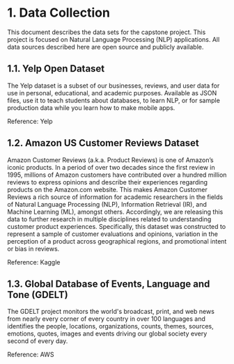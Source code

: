 # 1. Data Collection

This document describes the data sets for the capstone project. This project is focused on Natural Language Processing (NLP) applications. All data sources described here are open source and publicly available. 

## 1.1. Yelp Open Dataset

The Yelp dataset is a subset of our businesses, reviews, and user data for use in personal, educational, and academic purposes. Available as JSON files, use it to teach students about databases, to learn NLP, or for sample production data while you learn how to make mobile apps.

Reference: Yelp

## 1.2. Amazon US Customer Reviews Dataset

Amazon Customer Reviews (a.k.a. Product Reviews) is one of Amazon’s iconic products. In a period of over two decades since the first review in 1995, millions of Amazon customers have contributed over a hundred million reviews to express opinions and describe their experiences regarding products on the Amazon.com website. This makes Amazon Customer Reviews a rich source of information for academic researchers in the fields of Natural Language Processing (NLP), Information Retrieval (IR), and Machine Learning (ML), amongst others. Accordingly, we are releasing this data to further research in multiple disciplines related to understanding customer product experiences. Specifically, this dataset was constructed to represent a sample of customer evaluations and opinions, variation in the perception of a product across geographical regions, and promotional intent or bias in reviews.

Reference: Kaggle

## 1.3. Global Database of Events, Language and Tone (GDELT)

The GDELT project monitors the world's broadcast, print, and web news from nearly every corner of every country in over 100 languages and identifies the people, locations, organizations, counts, themes, sources, emotions, quotes, images and events driving our global society every second of every day.

Reference: AWS

